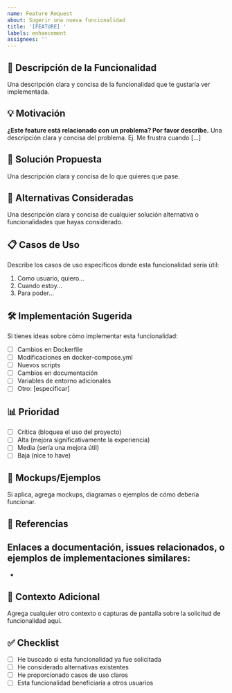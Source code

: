 ```yaml
---
name: Feature Request
about: Sugerir una nueva funcionalidad
title: '[FEATURE] '
labels: enhancement
assignees: ''
---
```


## 🚀 Descripción de la Funcionalidad
Una descripción clara y concisa de la funcionalidad que te gustaría ver implementada.

## 💡 Motivación
**¿Este feature está relacionado con un problema? Por favor describe.**
Una descripción clara y concisa del problema. Ej. Me frustra cuando [...]

## 🎯 Solución Propuesta
Una descripción clara y concisa de lo que quieres que pase.

## 🔄 Alternativas Consideradas
Una descripción clara y concisa de cualquier solución alternativa o funcionalidades que hayas considerado.

## 📋 Casos de Uso
Describe los casos de uso específicos donde esta funcionalidad sería útil:
1. Como usuario, quiero...
2. Cuando estoy...
3. Para poder...

## 🛠️ Implementación Sugerida
Si tienes ideas sobre cómo implementar esta funcionalidad:
- [ ] Cambios en Dockerfile
- [ ] Modificaciones en docker-compose.yml
- [ ] Nuevos scripts
- [ ] Cambios en documentación
- [ ] Variables de entorno adicionales
- [ ] Otro: [especificar]

## 📊 Prioridad
- [ ] Crítica (bloquea el uso del proyecto)
- [ ] Alta (mejora significativamente la experiencia)
- [ ] Media (sería una mejora útil)
- [ ] Baja (nice to have)

## 🎨 Mockups/Ejemplos
Si aplica, agrega mockups, diagramas o ejemplos de cómo debería funcionar.

## 🔗 Referencias
Enlaces a documentación, issues relacionados, o ejemplos de implementaciones similares:
- 
- 

## 📱 Contexto Adicional
Agrega cualquier otro contexto o capturas de pantalla sobre la solicitud de funcionalidad aquí.

## ✅ Checklist
- [ ] He buscado si esta funcionalidad ya fue solicitada
- [ ] He considerado alternativas existentes
- [ ] He proporcionado casos de uso claros
- [ ] Esta funcionalidad beneficiaría a otros usuarios